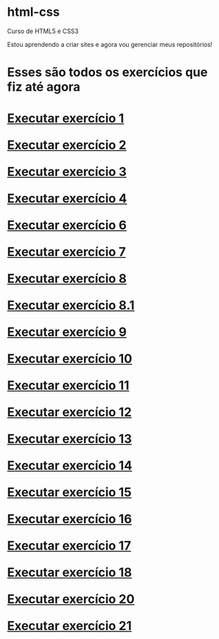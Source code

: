 # html-css
 Curso de HTML5 e CSS3

Estou aprendendo a criar sites e agora vou gerenciar meus repositórios!

<h1>Esses são todos os exercícios que fiz até agora<h1>

<p><a href = "https://kennyendersen.github.io/html-css/exercicios/ex001/" target = "_blank"> Executar exercício 1 </a></p>

<p><a href = "https://kennyendersen.github.io/html-css/exercicios/ex002/" target = "_blank"> Executar exercício 2 </a></p>

<p><a href = "https://kennyendersen.github.io/html-css/exercicios/ex003/" target = "_blank"> Executar exercício 3 </a></p>

<p><a href = "https://kennyendersen.github.io/html-css/exercicios/ex004/" target = "_blank"> Executar exercício 4 </a></p>

<p><a href = "https://kennyendersen.github.io/html-css/exercicios/ex006/" target = "_blank"> Executar exercício 6 </a></p>

<p><a href = "https://kennyendersen.github.io/html-css/exercicios/ex007/" target = "_blank"> Executar exercício 7 </a></p>

<p><a href = "https://kennyendersen.github.io/html-css/exercicios/ex008/" target = "_blank"> Executar exercício 8 </a></p>

<p><a href = "https://kennyendersen.github.io/html-css/exercicios/ex008b/" target = "_blank"> Executar exercício 8.1 </a></p>

<p><a href = "https://kennyendersen.github.io/html-css/exercicios/ex009/" target = "_blank"> Executar exercício 9 </a></p>

<p><a href = "https://kennyendersen.github.io/html-css/exercicios/ex010/" target = "_blank"> Executar exercício 10 </a></p>

<p><a href = "https://kennyendersen.github.io/html-css/exercicios/ex011/" target = "_blank"> Executar exercício 11 </a></p>

<p><a href = "https://kennyendersen.github.io/html-css/exercicios/ex012/" target = "_blank"> Executar exercício 12 </a></p>

<p><a href = "https://kennyendersen.github.io/html-css/exercicios/ex013/" target = "_blank"> Executar exercício 13 </a></p>

<p><a href = "https://kennyendersen.github.io/html-css/exercicios/ex014/" target = "_blank"> Executar exercício 14 </a></p>

<p><a href = "https://kennyendersen.github.io/html-css/exercicios/ex015/" target = "_blank"> Executar exercício 15 </a></p>

<p><a href = "https://kennyendersen.github.io/html-css/exercicios/ex016/" target = "_blank"> Executar exercício 16 </a></p>

<p><a href = "https://kennyendersen.github.io/html-css/exercicios/ex017/" target = "_blank"> Executar exercício 17 </a></p>

<p><a href = "https://kennyendersen.github.io/html-css/exercicios/ex018/" target = "_blank"> Executar exercício 18 </a></p>

<p><a href = "https://kennyendersen.github.io/html-css/exercicios/ex020/" target = "_blank"> Executar exercício 20 </a></p>

<p><a href = "https://kennyendersen.github.io/html-css/exercicios/ex021/" target = "_blank"> Executar exercício 21 </a></p>


